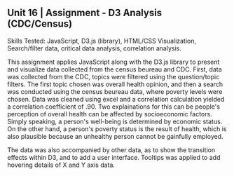 ## Unit 16 | Assignment - D3 Analysis (CDC/Census)

Skills Tested: JavaScript, D3.js (library), HTML/CSS Visualization, Search/filter data, critical data analysis, correlation analysis.


This assignment applies JavaScript along with the D3.js library to present and visualize data collected from the census beureau and CDC.  First, data was collected from the CDC, topics were filtered using the question/topic filters.  The first topic chosen was overall health opinion, and then a search was conducted using the census beureau data, where poverty levels were chosen.  Data was cleaned using excel and a correlation calculation yielded a correlation coefficient of .90.  Two explainations for this can be people's perception of overall health can be affected by socioeconomic factors.  Simply speaking, a person's well-being is determined by economic status.  On the other hand, a person's poverty status is the result of health, which is also plausible because an unhealthy person cannot be gainfully employed.

The data was also accompanied by other data, as to show the transition effects within D3, and to add a user interface.  Tooltips was applied to add hovering details of X and Y axis data.




